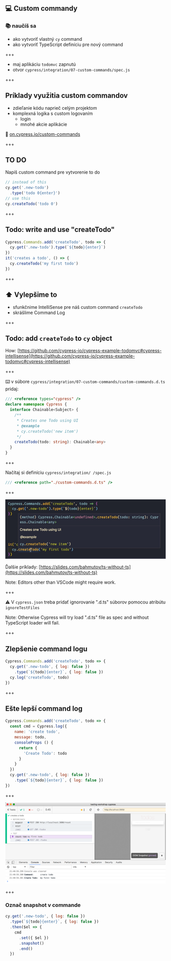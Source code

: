 ## 💻 Custom commandy

### 📚 naučíš sa

- ako vytvoriť vlastný `cy` command
- ako vytvoriť TypeScript definíciu pre nový command

+++

- maj aplikáciu `todomvc` zapnutú
- otvor `cypress/integration/07-custom-commands/spec.js`

+++

## Príklady využitia custom commandov

- zdieľanie kódu naprieč celým projektom
- komplexná logika s custom logovaním
  * login 
  * mnohé akcie aplikácie

📝 [on.cypress.io/custom-commands](https://on.cypress.io/custom-commands)

+++

## TO DO

Napíš custom command pre vytvorenie to do

```js
// instead of this
cy.get('.new-todo')
  .type('todo 0{enter}')
// use this
cy.createTodo('todo 0')
```

+++

## Todo: write and use "createTodo"

```js
Cypress.Commands.add('createTodo', todo => {
  cy.get('.new-todo').type(`${todo}{enter}`)
})
it('creates a todo', () => {
  cy.createTodo('my first todo')
})
```

+++

## ⬆️ Vylepšime to

- sfunkčnime IntelliSense pre náš custom command `createTodo`
- skrášlime Command Log

+++

## Todo: add `createTodo` to `cy` object

How: [https://github.com/cypress-io/cypress-example-todomvc#cypress-intellisense](https://github.com/cypress-io/cypress-example-todomvc#cypress-intellisense)

+++

⌨️ v súbore `cypress/integration/07-custom-commands/custom-commands.d.ts` pridaj:

```ts
/// <reference types="cypress" />
declare namespace Cypress {
  interface Chainable<Subject> {
    /**
     * Creates one Todo using UI
     * @example
     * cy.createTodo('new item')
     */
    createTodo(todo: string): Chainable<any>
  }
}
```

+++

Načítaj si definíciu `cypress/integration/ /spec.js`

```js
/// <reference path="./custom-commands.d.ts" />
```

+++

![Custom command IntelliSense](/slides/07-custom-commands/img/create-todo-intellisense.jpeg)

Ďalšie príklady: [https://slides.com/bahmutov/ts-without-ts](https://slides.com/bahmutov/ts-without-ts)

Note:
Editors other than VSCode might require work.

+++

⚠️ V `cypress.json` treba pridať ignorovanie ".d.ts" súborov pomocou atribútu `ignoreTestFiles` 

Note:
Otherwise Cypress will try load ".d.ts" file as spec and without TypeScript loader will fail.

+++

## Zlepšenie command logu

```js
Cypress.Commands.add('createTodo', todo => {
  cy.get('.new-todo', { log: false })
    .type(`${todo}{enter}`, { log: false })
  cy.log('createTodo', todo)
})
```

+++

## Ešte lepší command log

```js
Cypress.Commands.add('createTodo', todo => {
  const cmd = Cypress.log({
    name: 'create todo',
    message: todo,
    consoleProps () {
      return {
        'Create Todo': todo
      }
    }
  })
  cy.get('.new-todo', { log: false })
    .type(`${todo}{enter}`, { log: false })
})
```

+++

![createTodo log](/slides/07-custom-commands/img/create-todo-log.png)

+++

### Označ snapshot v commande

```js
cy.get('.new-todo', { log: false })
  .type(`${todo}{enter}`, { log: false })
  .then($el => {
    cmd
      .set({ $el })
      .snapshot()
      .end()
  })
```